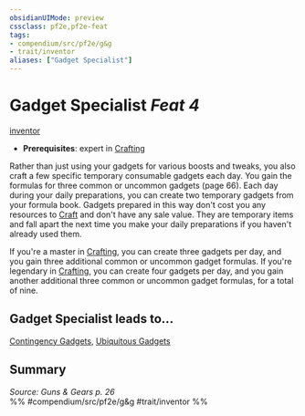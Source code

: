 ```yaml
---
obsidianUIMode: preview
cssclass: pf2e,pf2e-feat
tags:
- compendium/src/pf2e/g&g
- trait/inventor
aliases: ["Gadget Specialist"]
---
```

# Gadget Specialist  *Feat 4*  
[inventor](rules/traits/inventor-g-g.md "Inventor Class Trait")  

- **Prerequisites**: expert in [Crafting](compendium/skills.md#Crafting)

Rather than just using your gadgets for various boosts and tweaks, you also craft a few specific temporary consumable gadgets each day. You gain the formulas for three common or uncommon gadgets (page 66). Each day during your daily preparations, you can create two temporary gadgets from your formula book. Gadgets prepared in this way don't cost you any resources to [Craft](rules/actions/craft.md) and don't have any sale value. They are temporary items and fall apart the next time you make your daily preparations if you haven't already used them.

If you're a master in [Crafting](compendium/skills.md#Crafting), you can create three gadgets per day, and you gain three additional common or uncommon gadget formulas. If you're legendary in [Crafting](compendium/skills.md#Crafting), you can create four gadgets per day, and you gain another additional three common or uncommon gadget formulas, for a total of nine.

## Gadget Specialist leads to...

[Contingency Gadgets](compendium/feats/contingency-gadgets-g-g.md), [Ubiquitous Gadgets](compendium/feats/ubiquitous-gadgets-g-g.md)

## Summary

*Source: Guns & Gears p. 26*  
%% #compendium/src/pf2e/g&g #trait/inventor %%